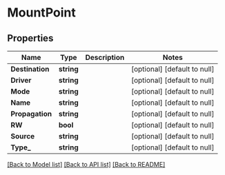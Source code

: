 # MountPoint

## Properties
Name | Type | Description | Notes
------------ | ------------- | ------------- | -------------
**Destination** | **string** |  | [optional] [default to null]
**Driver** | **string** |  | [optional] [default to null]
**Mode** | **string** |  | [optional] [default to null]
**Name** | **string** |  | [optional] [default to null]
**Propagation** | **string** |  | [optional] [default to null]
**RW** | **bool** |  | [optional] [default to null]
**Source** | **string** |  | [optional] [default to null]
**Type_** | **string** |  | [optional] [default to null]

[[Back to Model list]](../README.md#documentation-for-models) [[Back to API list]](../README.md#documentation-for-api-endpoints) [[Back to README]](../README.md)

